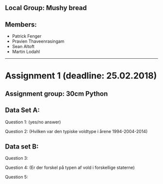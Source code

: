 ## Local Group: Mushy bread

## Members:
 - Patrick Fenger
 - Pravien Thaveenrasingam
 - Sean Altoft
 - Martin Lodahl 
-----------------------------------------------------------------

# Assignment 1 (deadline: 25.02.2018)

## Assignment group: 30cm Python


## Data Set A:

Question 1: (yes/no answer)

Question 2: (Hvilken var den typiske voldtype i årene 1994-2004-2014)

## Data set B:

Question 3:

Question 4: (Er der forskel på typen af vold i forskellige staterne)

Question 5: